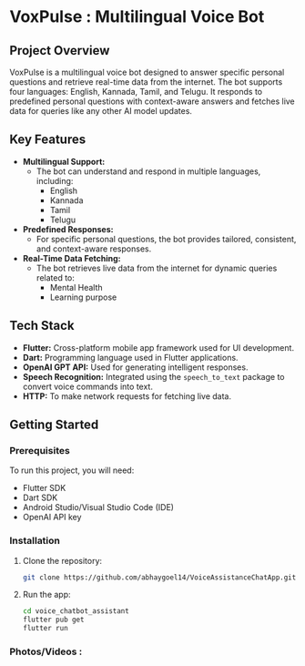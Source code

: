 # VoxPulse : Multilingual Voice Bot

## Project Overview
VoxPulse is a multilingual voice bot designed to answer specific personal questions and retrieve real-time data from the internet. The bot supports four languages: English, Kannada, Tamil, and Telugu. It responds to predefined personal questions with context-aware answers and fetches live data for queries like any other AI model updates.

## Key Features
- **Multilingual Support:** 
  - The bot can understand and respond in multiple languages, including:
    - English
    - Kannada
    - Tamil
    - Telugu
- **Predefined Responses:**
  - For specific personal questions, the bot provides tailored, consistent, and context-aware responses.
- **Real-Time Data Fetching:**
  - The bot retrieves live data from the internet for dynamic queries related to:
    - Mental Health
    - Learning purpose

## Tech Stack
- **Flutter:** Cross-platform mobile app framework used for UI development.
- **Dart:** Programming language used in Flutter applications.
- **OpenAI GPT API:** Used for generating intelligent responses.
- **Speech Recognition:** Integrated using the `speech_to_text` package to convert voice commands into text.
- **HTTP:** To make network requests for fetching live data.
  
## Getting Started

### Prerequisites
To run this project, you will need:
- Flutter SDK
- Dart SDK
- Android Studio/Visual Studio Code (IDE)
- OpenAI API key

### Installation
1. Clone the repository:
   ```bash
   git clone https://github.com/abhaygoel14/VoiceAssistanceChatApp.git

2. Run the app:
   ```bash
   cd voice_chatbot_assistant
   flutter pub get
   flutter run

### Photos/Videos :
